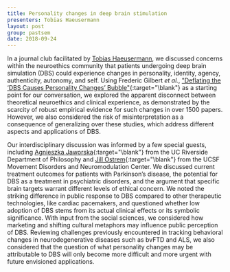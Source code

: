 ```yaml
---
title: Personality changes in deep brain stimulation
presenters: Tobias Haeusermann
layout: post
group: pastsem
date: 2018-09-24
---
```


In a journal club facilitated by [Tobias Haeusermann](/team/index.html#Tobias-Haeusermann), we discussed concerns within the 
neuroethics community that patients undergoing deep brain simulation (DBS) could experience changes in personality, identity, agency, 
authenticity, autonomy, and self. Using Frederic Gilbert *et al.*, 
["Deflating the ‘DBS Causes Personality Changes’ Bubble"](https://link.springer.com/article/10.1007%2Fs12152-018-9373-8){:target="\blank"} 
as a starting point for our 
conversation, we explored the apparent disconnect between theoretical neuroethics and clinical experience, as demonstrated by the scarcity 
of robust empirical evidence for such changes in over 1500 papers. However, we also considered the risk of misinterpretation as a consequence 
of generalizing over these studies, which address different aspects and applications of DBS.


Our interdisciplinary discussion was informed by a few special guests, including 
[Agnieszka Jaworska](http://philosophy.ucr.edu/agnieszka-jaworska/){:target="\blank"} from the UC Riverside Department of Philosophy and 
[Jill Ostrem](https://www.ucsfhealth.org/jill.ostrem){:target="\blank"} from the UCSF Movement Disorders and Neuromodulation Center.
We discussed current treatment outcomes for patients with Parkinson’s disease, 
the potential for DBS as a treatment in psychiatric disorders, and the argument that specific brain targets warrant different levels of 
ethical concern. We noted the striking difference in public response to DBS compared to other therapeutic technologies, like cardiac 
pacemakers, and questioned whether low adoption of DBS stems from its actual clinical effects or its symbolic significance. With input 
from the social sciences, we considered how marketing and shifting cultural metaphors may influence public 
perception of DBS. Reviewing challenges previously encountered in tracking behavioral changes in neurodegenerative diseases such as 
bvFTD and ALS, we also considered that the question of what personality changes may be attributable to DBS will only become more 
difficult and more urgent with future envisioned applications. 
